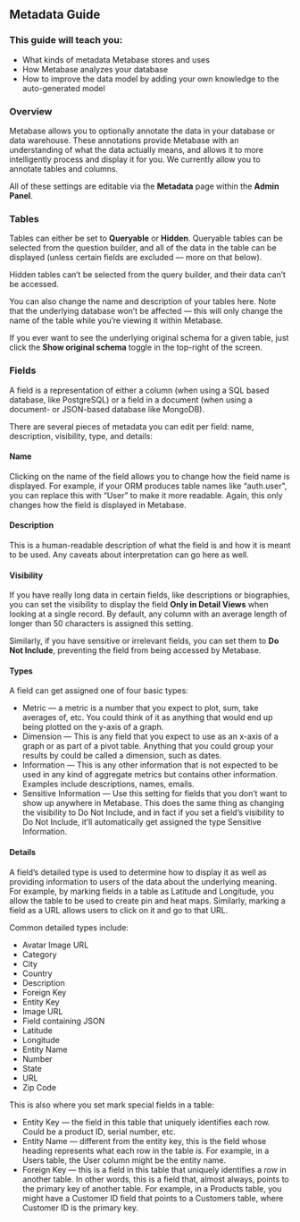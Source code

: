 ## Metadata Guide
### This guide will teach you:
* What kinds of metadata Metabase stores and uses
* How Metabase analyzes your database
* How to improve the data model by adding your own knowledge to the auto-generated model

### Overview

Metabase allows you to optionally annotate the data in your database or data warehouse. These annotations provide Metabase with an understanding of what the data actually means, and allows it to more intelligently process and display it for you. We currently allow you to annotate tables and columns. 

All of these settings are editable via the **Metadata** page within the **Admin Panel**.

### Tables

Tables can either be set to **Queryable** or **Hidden**. Queryable tables can be selected from the question builder, and all of the data in the table can be displayed (unless certain fields are excluded — more on that below).

Hidden tables can’t be selected from the query builder, and their data can’t be accessed. 

You can also change the name and description of your tables here. Note that the underlying database won’t be affected — this will only change the name of the table while you’re viewing it within Metabase. 

If you ever want to see the underlying original schema for a given table, just click the **Show original schema** toggle in the top-right of the screen.

### Fields

A field is a representation of either a column (when using a SQL based database, like PostgreSQL) or a field in a document (when using a document- or JSON-based database like MongoDB). 

There are several pieces of metadata you can edit per field: name, description, visibility, type, and details:

#### Name

Clicking on the name of the field allows you to change how the field name is displayed. For example, if your ORM produces table names like “auth.user", you can replace this with “User” to make it more readable. Again, this only changes how the field is displayed in Metabase.

#### Description

This is a human-readable description of what the field is and how it is meant to be used. Any caveats about interpretation can go here as well.

#### Visibility

If you have really long data in certain fields, like descriptions or biographies, you can set the visibility to display the field **Only in Detail Views** when looking at a single record. By default, any column with an average length of longer than 50 characters is assigned this setting.

Similarly, if you have sensitive or irrelevant fields, you can set them to **Do Not Include**, preventing the field from being accessed by Metabase.

#### Types

A field can get assigned one of four basic types:

* Metric — a metric is a number that you expect to plot, sum, take averages of, etc. You could think of it as anything that would end up being plotted on the y-axis of a graph.
* Dimension — This is any field that you expect to use as an x-axis of a graph or as part of a pivot table. Anything that you could group your results by could be called a dimension, such as dates.
* Information — This is any other information that is not expected to be used in any kind of aggregate metrics but contains other information. Examples include descriptions, names, emails.
* Sensitive Information — Use this setting for fields that you don’t want to show up anywhere in Metabase. This does the same thing as changing the visibility to Do Not Include, and in fact if you set a field’s visibility to Do Not Include, it’ll automatically get assigned the type Sensitive Information.

#### Details

A field’s detailed type is used to determine how to display it as well as providing information to users of the data about the underlying meaning. For example, by marking fields in a table as Latitude and Longitude, you allow the table to be used to create pin and heat maps. Similarly, marking a field as a URL allows users to click on it and go to that URL.

Common detailed types include:

* Avatar Image URL
* Category
* City
* Country
* Description
* Foreign Key
* Entity Key
* Image URL
* Field containing JSON
* Latitude
* Longitude
* Entity Name
* Number
* State
* URL
* Zip Code

This is also where you set mark special fields in a table:
* Entity Key — the field in this table that uniquely identifies each row. Could be a product ID, serial number, etc.
* Entity Name — different from the entity key, this is the field whose heading represents what each row in the table *is*. For example, in a Users table, the User column might be the entity name.
* Foreign Key — this is a field in this table that uniquely identifies a *row* in another table. In other words, this is a field that, almost always, points to the primary key of another table. For example, in a Products table, you might have a Customer ID field that points to a Customers table, where Customer ID is the primary key.